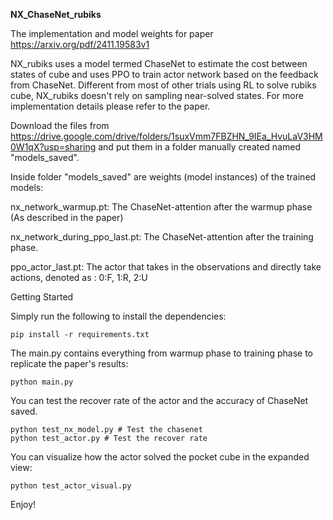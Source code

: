 **NX_ChaseNet_rubiks**

The implementation and model weights for paper https://arxiv.org/pdf/2411.19583v1

NX_rubiks uses a model termed ChaseNet to estimate the cost between states of cube and uses PPO to train actor network based on the feedback from ChaseNet. Different from most of other trials using RL to solve rubiks cube, NX_rubiks doesn't rely on sampling near-solved states. For more implementation details please refer to the paper.

Download the files from https://drive.google.com/drive/folders/1suxVmm7FBZHN_9IEa_HvuLaV3HM0W1qX?usp=sharing and put them in a folder manually created named "models_saved".

Inside folder "models_saved" are weights (model instances) of the trained models:

nx_network_warmup.pt: The ChaseNet-attention after the warmup phase (As described in the paper)

nx_network_during_ppo_last.pt: The ChaseNet-attention after the training phase.

ppo_actor_last.pt: The actor that takes in the observations and directly take actions, denoted as : 0:F, 1:R, 2:U

Getting Started

Simply run the following to install the dependencies:

```shell
pip install -r requirements.txt
```

The main.py contains everything from warmup phase to training phase to replicate the paper's results:

```shell
python main.py
```

You can test the recover rate of the actor and the accuracy of ChaseNet saved. 

```shell
python test_nx_model.py # Test the chasenet
python test_actor.py # Test the recover rate
```

You can visualize how the actor solved the pocket cube in the expanded view:

```shell
python test_actor_visual.py
```

Enjoy!